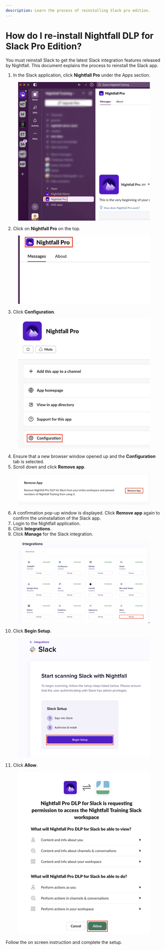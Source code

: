 ```yaml
---
description: Learn the process of reinstalling Slack pro edition.
---
```


# How do I re-install Nightfall DLP for Slack Pro Edition?

You must reinstall Slack to get the latest Slack integration features released by Nightfall. This document explains the process to reinstall the Slack app.&#x20;

1. In the Slack application, click **Nightfall Pro** under the Apps section.

<figure><img src="../../.gitbook/assets/imageedit_2_8183896278.jpg" alt="" width="563"><figcaption></figcaption></figure>

2. Click on **Nightfall Pro** on the to&#x70;_._

<figure><img src="../../.gitbook/assets/image (86).png" alt="" width="563"><figcaption></figcaption></figure>

3. Click **Configuration**.

<figure><img src="../../.gitbook/assets/image (87).png" alt="" width="563"><figcaption></figcaption></figure>

4. Ensure that a new browser window opened up and the **Configuration** tab is selected.&#x20;
5. Scroll down and click **Remove app**.

<figure><img src="../../.gitbook/assets/image (88).png" alt=""><figcaption></figcaption></figure>

6. A confirmation pop-up window is displayed. Click **Remove app** again to confirm the uninstallation of the Slack app.
7. Login to the Nightfall application.&#x20;
8. Click **Integrations**.
9. Click **Manage** for the Slack integration.

<figure><img src="../../.gitbook/assets/image (81).png" alt=""><figcaption></figcaption></figure>

10. Click **Begin Setup**.

<figure><img src="../../.gitbook/assets/image (89).png" alt="" width="563"><figcaption></figcaption></figure>

11. Click **Allow**.

<figure><img src="../../.gitbook/assets/image (91).png" alt="" width="563"><figcaption></figcaption></figure>

Follow the on screen instruction and complete the setup.&#x20;

